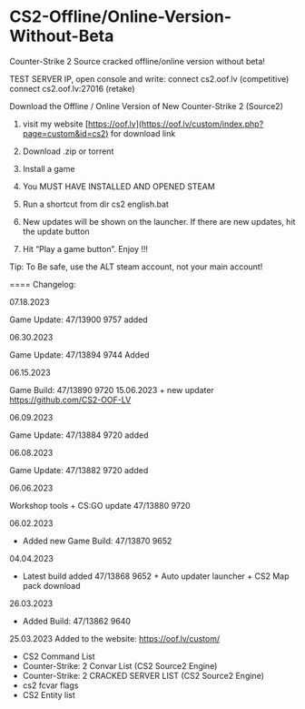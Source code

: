 # CS2-Offline/Online-Version-Without-Beta
Counter-Strike 2 Source cracked offline/online version without beta!

TEST SERVER IP, open console and write: 
connect cs2.oof.lv (competitive)
connect cs2.oof.lv:27016 (retake)

Download the Offline / Online Version of New Counter-Strike 2 (Source2) 




1. visit my website [https://oof.lv](https://oof.lv/custom/index.php?page=custom&id=cs2) for download link

2. Download .zip or torrent

3. Install a game

4. You MUST HAVE INSTALLED AND OPENED STEAM

5. Run a shortcut from dir cs2 english.bat

6. New updates will be shown on the launcher. If there are new updates, hit the update button

7. Hit “Play a game button”. Enjoy !!!

Tip: To Be safe, use the ALT steam account, not your main account!


====
Changelog:

07.18.2023 

Game Update: 47/13900 9757 added

06.30.2023

Game Update: 47/13894 9744 Added

06.15.2023 

Game Build: 47/13890 9720 15.06.2023 + new updater https://github.com/CS2-OOF-LV

06.09.2023

Game Update: 47/13884 9720 added

06.08.2023

Game Update: 47/13882 9720 added

06.06.2023

Workshop tools + CS:GO update 47/13880 9720 

06.02.2023

- Added new  Game Build: 47/13870 9652

04.04.2023

- Latest build added 47/13868 9652 + Auto updater launcher + CS2 Map pack download

26.03.2023
- Added Build: 47/13862 9640

25.03.2023
Added to the website: https://oof.lv/custom/

- CS2 Command List
- Counter-Strike: 2 Convar List (CS2 Source2 Engine)
- Counter-Strike: 2 CRACKED SERVER LIST (CS2 Source2 Engine)
- cs2 fcvar flags
- CS2 Entity list
